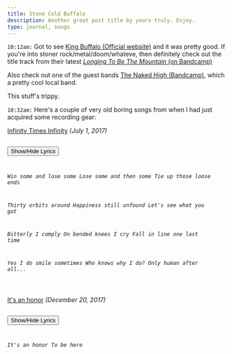 ```yaml
---
title: Stone Cold Buffalo
description: Another great post title by yours truly. Enjoy.
type: journal, songs
---
```


`10:12am:` Got to see [King Buffalo (Official website)](https://kingbuffalo.com/) and it was pretty good. If you're into stoner rock/metal/doom/whateve, then definitely check out the title track from their latest [_Longing To Be The Mountain_ (on Bandcamp)](https://kingbuffalo.bandcamp.com/track/longing-to-be-the-mountain)

Also check out one of the guest bands [The Naked High (Bandcamp)](https://thenakedhigh.bandcamp.com/), which a pretty cool local band.

This stuff's trippy.

`10:32am:` Here's a couple of very old boring songs from when I had just acquired some recording gear:

[Infinity Times Infinity](/files/music/infinity-times-infinity.mp3) _(July 1, 2017)_

<code class="collapse">
<button type="button">Show/Hide Lyrics</button>
<em>

Win some and lose some
Lose some and then some
Tie up those loose ends

Thirty orbits around
Happiness still unfound
Let's see what you got

Bitterly I comply
On bended knees I cry
Fall in line one last time

Yes I do smile sometimes
Who knows why I do?
Only human after all...

</em>
</code>

[It's an honor](/files/music/its-an-honor.mp3) _(December 20, 2017)_

<code class="collapse">
<button type="button">Show/Hide Lyrics</button>
<em>

It's an honor
To be here

</em>
</code>
